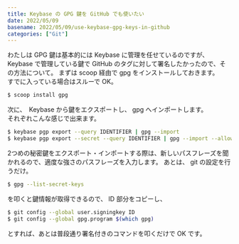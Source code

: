 ```yaml
---
title: Keybase の GPG 鍵を GitHub でも使いたい
date: 2022/05/09
basename: 2022/05/09/use-keybase-gpg-keys-in-github
categories: ["Git"]
---
```


わたしは GPG 鍵は基本的には Keybase に管理を任せているのですが、 Keybase で管理している鍵で GitHub のタグに対して署名したかったので、その方法について。
まずは scoop 経由で gpg をインストールしておきます。  
すでに入っている場合はスルーで OK。

```bash
$ scoop install gpg
```

次に、　Keybase から鍵をエクスポートし、 gpg へインポートします。  
それぞれこんな感じで出来ます。

```bash
$ keybase pgp export --query IDENTIFIER | gpg --import
$ keybase pgp export --secret --query IDENTIFIER | gpg --import --allow-secret-key
```

2つめの秘密鍵をエクスポート・インポートする際は、新しいパスフレーズを聞かれるので、適度な強さのパスフレーズを入力します。
あとは、 git の設定を行うだけ。

```bash
$ gpg --list-secret-keys
```

を叩くと鍵情報が取得できるので、 ID 部分をコピーし、

```bash
$ git config --global user.signingkey ID
$ git config --global gpg.program $(which gpg)
```

とすれば、あとは普段通り署名付きのコマンドを叩くだけで OK です。